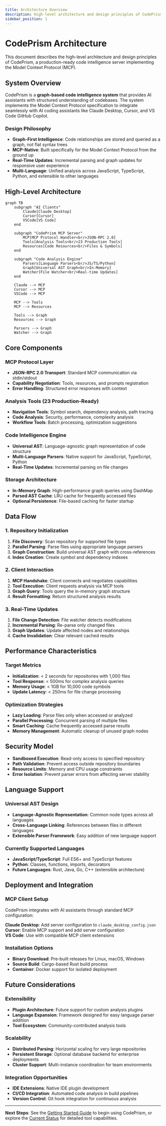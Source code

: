 ```yaml
---
title: Architecture Overview
description: High-level architecture and design principles of CodePrism code intelligence server
sidebar_position: 1
---
```


# CodePrism Architecture

This document describes the high-level architecture and design principles of CodePrism, a production-ready code intelligence server implementing the Model Context Protocol (MCP).

## System Overview

CodePrism is a **graph-based code intelligence system** that provides AI assistants with structured understanding of codebases. The system implements the Model Context Protocol specification to integrate seamlessly with AI coding assistants like Claude Desktop, Cursor, and VS Code GitHub Copilot.

### Design Philosophy

- **Graph-First Intelligence**: Code relationships are stored and queried as a graph, not flat syntax trees
- **MCP-Native**: Built specifically for the Model Context Protocol from the ground up  
- **Real-Time Updates**: Incremental parsing and graph updates for responsive user experience
- **Multi-Language**: Unified analysis across JavaScript, TypeScript, Python, and extensible to other languages

## High-Level Architecture

```mermaid
graph TB
    subgraph "AI Clients"
        Claude[Claude Desktop]
        Cursor[Cursor]
        VSCode[VS Code]
    end
    
    subgraph "CodePrism MCP Server"
        MCP[MCP Protocol Handler<br/>JSON-RPC 2.0]
        Tools[Analysis Tools<br/>23 Production Tools]
        Resources[Code Resources<br/>Files & Symbols]
    end
    
    subgraph "Code Analysis Engine"
        Parsers[Language Parsers<br/>JS/TS/Python]
        Graph[Universal AST Graph<br/>In-Memory]
        Watcher[File Watcher<br/>Real-time Updates]
    end
    
    Claude --> MCP
    Cursor --> MCP
    VSCode --> MCP
    
    MCP --> Tools
    MCP --> Resources
    
    Tools --> Graph
    Resources --> Graph
    
    Parsers --> Graph
    Watcher --> Graph
```

## Core Components

### MCP Protocol Layer
- **JSON-RPC 2.0 Transport**: Standard MCP communication via stdin/stdout
- **Capability Negotiation**: Tools, resources, and prompts registration
- **Error Handling**: Structured error responses with context

### Analysis Tools (23 Production-Ready)
- **Navigation Tools**: Symbol search, dependency analysis, path tracing
- **Code Analysis**: Security, performance, complexity analysis
- **Workflow Tools**: Batch processing, optimization suggestions

### Code Intelligence Engine
- **Universal AST**: Language-agnostic graph representation of code structure
- **Multi-Language Parsers**: Native support for JavaScript, TypeScript, Python
- **Real-Time Updates**: Incremental parsing on file changes

### Storage Architecture
- **In-Memory Graph**: High-performance graph queries using DashMap
- **Parsed AST Cache**: LRU cache for frequently accessed files
- **Optional Persistence**: File-based caching for faster startup

## Data Flow

### 1. Repository Initialization
1. **File Discovery**: Scan repository for supported file types
2. **Parallel Parsing**: Parse files using appropriate language parsers  
3. **Graph Construction**: Build universal AST graph with cross-references
4. **Index Creation**: Create symbol and dependency indexes

### 2. Client Interaction
1. **MCP Handshake**: Client connects and negotiates capabilities
2. **Tool Execution**: Client requests analysis via MCP tools
3. **Graph Query**: Tools query the in-memory graph structure
4. **Result Formatting**: Return structured analysis results

### 3. Real-Time Updates
1. **File Change Detection**: File watcher detects modifications
2. **Incremental Parsing**: Re-parse only changed files
3. **Graph Updates**: Update affected nodes and relationships
4. **Cache Invalidation**: Clear relevant cached results

## Performance Characteristics

### Target Metrics
- **Initialization**: < 2 seconds for repositories with 1,000 files
- **Tool Response**: < 500ms for complex analysis queries
- **Memory Usage**: < 1GB for 10,000 code symbols
- **Update Latency**: < 250ms for file change processing

### Optimization Strategies
- **Lazy Loading**: Parse files only when accessed or analyzed
- **Parallel Processing**: Concurrent parsing of multiple files
- **Smart Caching**: Cache frequently accessed parse results
- **Memory Management**: Automatic cleanup of unused graph nodes

## Security Model

- **Sandboxed Execution**: Read-only access to specified repository
- **Path Validation**: Prevent access outside repository boundaries
- **Resource Limits**: Memory and CPU usage constraints
- **Error Isolation**: Prevent parser errors from affecting server stability

## Language Support

### Universal AST Design
- **Language-Agnostic Representation**: Common node types across all languages
- **Cross-Language Linking**: References between files in different languages
- **Extensible Parser Framework**: Easy addition of new language support

### Currently Supported Languages
- **JavaScript/TypeScript**: Full ES6+ and TypeScript features
- **Python**: Classes, functions, imports, decorators
- **Future Languages**: Rust, Java, Go, C++ (extensible architecture)

## Deployment and Integration

### MCP Client Setup
CodePrism integrates with AI assistants through standard MCP configuration:

**Claude Desktop**: Add server configuration to `claude_desktop_config.json`
**Cursor**: Enable MCP support and add server configuration  
**VS Code**: Use with compatible MCP client extensions

### Installation Options
- **Binary Download**: Pre-built releases for Linux, macOS, Windows
- **Source Build**: Cargo-based Rust build process
- **Container**: Docker support for isolated deployment

## Future Considerations

### Extensibility
- **Plugin Architecture**: Future support for custom analysis plugins
- **Language Expansion**: Framework designed for easy language parser addition  
- **Tool Ecosystem**: Community-contributed analysis tools

### Scalability
- **Distributed Parsing**: Horizontal scaling for very large repositories
- **Persistent Storage**: Optional database backend for enterprise deployments
- **Cluster Support**: Multi-instance coordination for team environments

### Integration Opportunities
- **IDE Extensions**: Native IDE plugin development
- **CI/CD Integration**: Automated code analysis in build pipelines
- **Version Control**: Git hook integration for continuous analysis

---

**Next Steps**: See the [Getting Started Guide](../getting-started/installation) to begin using CodePrism, or explore the [Current Status](current-status) for detailed tool capabilities. 
